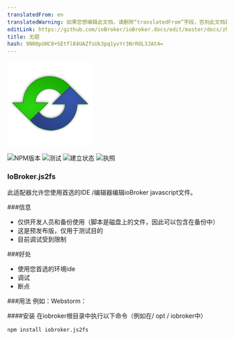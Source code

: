 ```yaml
---
translatedFrom: en
translatedWarning: 如果您想编辑此文档，请删除“translatedFrom”字段，否则此文档将再次自动翻译
editLink: https://github.com/ioBroker/ioBroker.docs/edit/master/docs/zh-cn/adapterref/iobroker.js2fs/README.md
title: 无题
hash: 9N08pUHC8+SEtfl84UAZfsUk3pq1yvYr3NrROL3JAt4=
---
```

![商标](../../../en/adapterref/iobroker.js2fs/admin/js2fs.png)

![NPM版本](https://img.shields.io/npm/v/iobroker.js2fs.svg)
![测试](https://img.shields.io/travis/soef/iobroker.js2fs/master.svg)
![建立状态](https://ci.appveyor.com/api/projects/status/c92hrxu79mvs1qxo?svg=true)
![执照](https://img.shields.io/badge/license-MIT-blue.svg?style=flat)

### IoBroker.js2fs
此适配器允许您使用首选的IDE /编辑器编辑ioBroker javascript文件。

###信息
 - 仅供开发人员和备份使用（脚本是磁盘上的文件，因此可以包含在备份中）
 - 这是预发布版，仅用于测试目的
 - 目前调试受到限制

###好处
 - 使用您首选的环境ide
 - 调试
 - 断点

###用法
例如：Webstorm：

####安装
在iobroker根目录中执行以下命令（例如在/ opt / iobroker中）

```
npm install iobroker.js2fs
```
